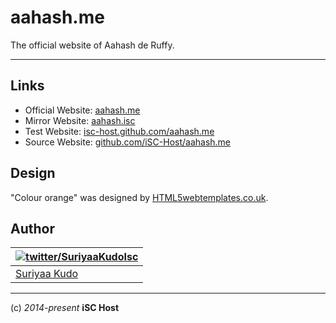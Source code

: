 aahash.me
=========

The official website of Aahash de Ruffy.

----

## Links

* Official Website: [aahash.me](http://aahash.me)
* Mirror Website: [aahash.isc](http://aahash.isc)
* Test Website: [isc-host.github.com/aahash.me](https://isc-host.github.com/aahash.me)
* Source Website: [github.com/iSC-Host/aahash.me](https://github.com/iSC-Host/aahash.me)

## Design

"Colour orange" was designed by [HTML5webtemplates.co.uk](http://www.html5webtemplates.co.uk).

## Author

| [![twitter/SuriyaaKudoIsc](http://www.gravatar.com/avatar/fdf96ca751e2e9d247b77d95e6f70da9)](https://twitter.com/SuriyaaKudoIsc "Follow @SuriyaaKudo on Twitter") |
|---|
| [Suriyaa Kudo](http://suriyaakudo.bplaced.net) |


----
(c) *2014-present* **iSC Host**
